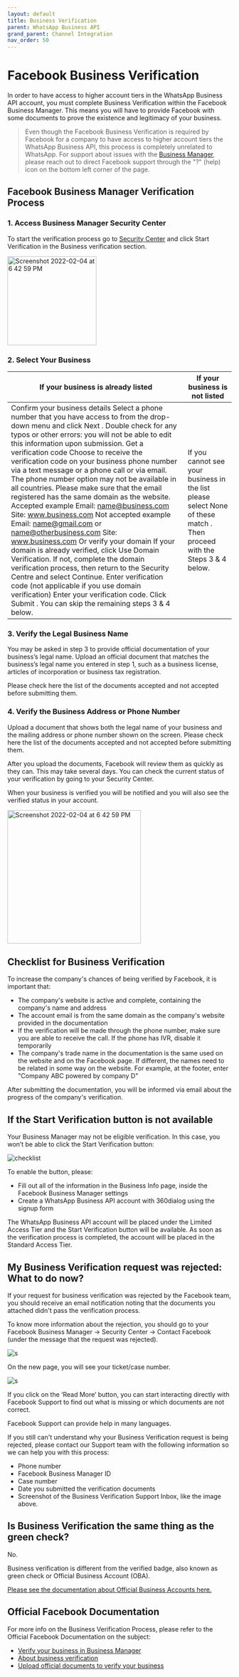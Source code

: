```yaml
---
layout: default
title: Business Verification
parent: WhatsApp Business API
grand_parent: Channel Integration
nav_order: 50
---
```

# Facebook Business Verification

In order to have access to higher account tiers in the WhatsApp Business API account, you must complete Business Verification within the Facebook Business Manager. This means you will have to provide Facebook with some documents to prove the existence and legitimacy of your business. 


> Even though the Facebook Business Verification is required by Facebook for a company to have access to higher account tiers the WhatsApp Business API, this process is completely unrelated to WhatsApp.
For support about issues with the [Business Manager](https://business.facebook.com/home/accounts), please reach out to direct Facebook support through the "?" (help) icon on the bottom left corner of the page.


## Facebook Business Manager Verification Process

### 1. Access Business Manager Security Center
To start the verification process go to [Security Center](https://business.facebook.com/settings/security) and click Start Verification in the Business verification section.

<img width="200" alt="Screenshot 2022-02-04 at 6 42 59 PM" src="https://2420607013-files.gitbook.io/~/files/v0/b/gitbook-28427.appspot.com/o/assets%2F-M4sMxKjL6eJRvZn6jeG%2F-MHGgf32FSV1ho8w693s%2F-MHGh-C0vl8fPj4SkMgN%2Fsecurity_center.PNG?alt=media&token=7fd030fb-ec27-4de1-844c-4ef58beef246">

### 2. Select Your Business

| If your business is already listed | If your business is not listed |   
|-------------------------------------------------------------------------------------------------------------------------------------------------------------------------------------------------------------------------------------------------------------------------------------------------------------------------------------------------------------------------------------------------------------------------------------------------------------------------------------------------------------------------------------------------------------------------------------------------------------------------------------------------------------------------------------------------------------------------------------------------------------------------------------------------------------------------------------------------------------------------------------------------------------------------------------------------------------------------------------------------------------------------------------------------------------------------------|---------------------------------------------------------------------------------------------------------------------------|
| Confirm your business details Select a phone number that you have access to from the drop-down menu and click  Next . Double check for any typos or other errors: you will not be able to edit this information upon submission.   Get a verification code Choose to receive the verification code on your business phone number via a text message or a phone call or via email. The phone number option may not be available in all countries. Please make sure that the email registered has the same domain as the website.   Accepted example Email: name@business.com Site: www.business.com   Not accepted example Email: name@gmail.com or name@otherbusiness.com Site: www.business.com   Or verify your domain If your domain is already verified, click Use Domain Verification. If not, complete the domain verification process, then return to the Security Centre and select Continue.   Enter verification code (not applicable if you use domain verification) Enter your verification code. Click  Submit .   You can skip the remaining steps 3 & 4 below. | If you cannot see your business in the list please select  None of these match . Then proceed with the Steps 3 & 4 below. |

### 3. Verify the Legal Business Name
You may be asked in step 3 to provide official documentation of your business’s legal name. Upload an official document that matches the business’s legal name you entered in step 1, such as a business license, articles of incorporation or business tax registration. 

Please check here the list of the documents accepted and not accepted before submitting them.

### 4.  Verify the Business Address or Phone Number
Upload a document that shows both the legal name of your business and the mailing address or phone number shown on the screen.
Please check here the list of the documents accepted and not accepted before submitting them.

After you upload the documents, Facebook will review them as quickly as they can. This may take several days. You can check the current status of your verification by going to your Security Center. 

When your business is verified you will be notified and you will also see the verified status in your account. 

<img width="300" alt="Screenshot 2022-02-04 at 6 42 59 PM" src="https://2420607013-files.gitbook.io/~/files/v0/b/gitbook-28427.appspot.com/o/assets%2F-M4sMxKjL6eJRvZn6jeG%2F-MHGihwZinQRINMJOanq%2F-MHGj81e7x39Fwimh8H1%2Fbusiness_verification_badge.PNG?alt=media&token=f37478cf-8b0d-45e5-b3c8-45e44a2bbbf0">


## Checklist for Business Verification

To increase the company's chances of being verified by Facebook, it is important that:
* The company's website is active and complete, containing the company's name and address
* The account email is from the same domain as the company's website provided in the documentation
* If the verification will be made through the phone number, make sure you are able to receive the call. If the phone has IVR, disable it temporarily
* The company's trade name in the documentation is the same used on the website and on the Facebook page. If different, the names need to be related in some way on the website. For example, at the footer, enter "Company ABC powered by company D"

After submitting the documentation, you will be informed via email about the progress of the company's verification.

## If the Start Verification button is not available

Your Business Manager may not be eligible verification. In this case, you won’t be able to click the Start Verification button:

![checklist](https://2420607013-files.gitbook.io/~/files/v0/b/gitbook-x-prod.appspot.com/o/spaces%2F-M4sMxKjL6eJRvZn6jeG-887967055%2Fuploads%2FrsANCbWGqHZoQLuX6vDs%2FScreen%20Shot%202021-12-17%20at%2010.36.12.png?alt=media&token=44b47da8-2af6-4457-afc0-817ecc88aaa4)

To enable the button, please: 

* Fill out all of the information in the Business Info page, inside the Facebook Business Manager settings
* Create a WhatsApp Business API account with 360dialog using the signup form

The WhatsApp Business API account will be placed under the Limited Access Tier and the Start Verification button will be available. As soon as the verification process is completed, the account will be placed in the Standard Access Tier.

## My Business Verification request was rejected: What to do now?

If your request for business verification was rejected by the Facebook team, you should receive an email notification noting that the documents you attached didn't pass the verification process.

To know more information about the rejection, you should go to your Facebook Business Manager → Security Center → Contact Facebook (under the message that the request was rejected).

![s](https://2420607013-files.gitbook.io/~/files/v0/b/gitbook-28427.appspot.com/o/assets%2F-M4sMxKjL6eJRvZn6jeG%2F-MbB_G68d58mNu6-mI50%2F-MbBaIeRmBVfYJwPCg-N%2F%D0%A1%D0%BD%D0%B8%D0%BC%D0%BE%D0%BA%20%D1%8D%D0%BA%D1%80%D0%B0%D0%BD%D0%B0%202020-06-24%20%D0%B2%2018.08.40.png?alt=media&token=1dd19272-7fe8-4866-a231-592d3b77208f)

On the new page, you will see your ticket/case number.

![s](https://2420607013-files.gitbook.io/~/files/v0/b/gitbook-28427.appspot.com/o/assets%2F-M4sMxKjL6eJRvZn6jeG%2F-MbB_G68d58mNu6-mI50%2F-MbBaTKmLOw5vPzWa8Fj%2F%D0%A1%D0%BD%D0%B8%D0%BC%D0%BE%D0%BA%20%D1%8D%D0%BA%D1%80%D0%B0%D0%BD%D0%B0%202020-06-24%20%D0%B2%2018.22.43.png?alt=media&token=48e82a85-ac8d-410d-ab47-b2fb7793890b)

If you click on the ‘Read More’ button, you can start interacting directly with Facebook Support to find out what is missing or which documents are not correct. 

Facebook Support can provide help in many languages. 

If you still can't understand why your Business Verification request is being rejected, please contact our Support team with the following information so we can help you with this process:

* Phone number
* Facebook Business Manager ID
* Case number
* Date you submitted the verification documents
* Screenshot of the Business Verification Support Inbox, like the image above.

## Is Business Verification the same thing as the green check?

No.

Business verification is different from the verified badge, also known as green check or Official Business Account (OBA).

[Please see the documentation about Official Business Accounts here.](#my-business-verification-request-was-rejected-what-to-do-now)

## Official Facebook Documentation
For more info on the Business Verification Process, please refer to the Official Facebook Documentation on the subject: 

* [Verify your business in Business Manager](https://www.facebook.com/business/help/2058515294227817?id=180505742745347)
* [About business verification](https://www.facebook.com/business/help/1095661473946872?id=180505742745347)
* [Upload official documents to verify your business](https://www.facebook.com/business/help/159334372093366)
